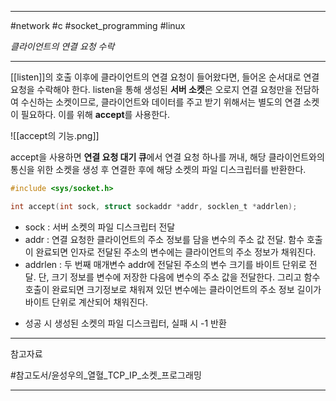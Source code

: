 
---

#network #c #socket_programming #linux

*클라이언트의 연결 요청 수락*

---

[[listen]]의 호출 이후에 클라이언트의 연결 요청이 들어왔다면, 들어온 순서대로 연결 요청을 수락해야 한다.
listen을 통해 생성된 **서버 소켓**은 오로지 연결 요청만을 전담하여 수신하는 소켓이므로, 클라이언트와 데이터를 주고 받기 위해서는 별도의 연결 소켓이 필요하다. 이를 위해 **accept**를 사용한다.

![[accept의 기능.png]]

accept을 사용하면 **연결 요청 대기 큐**에서 연결 요청 하나를 꺼내, 해당 클라이언트와의 통신을 위한 소켓을 생성 후 연결한 후에 해당 소켓의 파일 디스크립터를 반환한다.

```c
#include <sys/socket.h>

int accept(int sock, struct sockaddr *addr, socklen_t *addrlen);
```

- sock : 서버 소켓의 파일 디스크립터 전달
- addr : 연결 요청한 클라이언트의 주소 정보를 담을 변수의 주소 값 전달. 함수 호출이 완료되면 인자로 전달된 주소의 변수에는 클라이언트의 주소 정보가 채워진다.
- addrlen : 두 번째 매개변수 addr에 전달된 주소의 변수 크기를 바이트 단위로 전달. 단, 크기 정보를 변수에 저장한 다음에 변수의 주소 값을 전달한다. 그리고 함수 호출이 완료되면 크기정보로 채워져 있던 변수에는 클라이언트의 주소 정보 길이가 바이트 단위로 계산되어 채워진다.
+ 성공 시 생성된 소켓의 파일 디스크립터, 실패 시 -1 반환

---

참고자료

#참고도서/윤성우의_열혈_TCP_IP_소켓_프로그래밍

---